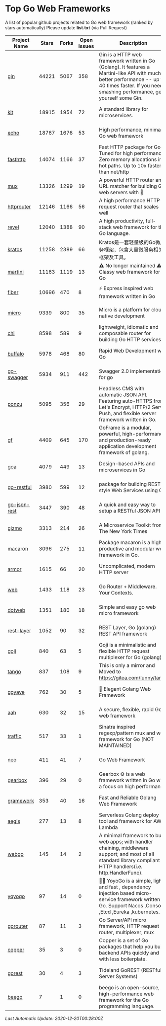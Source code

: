 # Top Go Web Frameworks
A list of popular github projects related to Go web framework (ranked by stars automatically)
Please update **list.txt** (via Pull Request)

| Project Name | Stars | Forks | Open Issues | Description | Last Commit |
| ------------ | ----- | ----- | ----------- | ----------- | ----------- |
| [gin](https://github.com/gin-gonic/gin) | 44221 | 5067 | 358 | Gin is a HTTP web framework written in Go (Golang). It features a Martini-like API with much better performance -- up to 40 times faster. If you need smashing performance, get yourself some Gin. | 2020-11-11 01:41:35 |
| [kit](https://github.com/go-kit/kit) | 18915 | 1954 | 72 | A standard library for microservices. | 2020-11-30 02:00:37 |
| [echo](https://github.com/labstack/echo) | 18767 | 1676 | 53 | High performance, minimalist Go web framework | 2020-12-18 14:14:59 |
| [fasthttp](https://github.com/valyala/fasthttp) | 14074 | 1166 | 37 | Fast HTTP package for Go. Tuned for high performance. Zero memory allocations in hot paths. Up to 10x faster than net/http | 2020-12-09 15:59:57 |
| [mux](https://github.com/gorilla/mux) | 13326 | 1299 | 19 | A powerful HTTP router and URL matcher for building Go web servers with 🦍 | 2020-09-12 19:20:56 |
| [httprouter](https://github.com/julienschmidt/httprouter) | 12146 | 1166 | 56 | A high performance HTTP request router that scales well | 2020-09-21 13:50:23 |
| [revel](https://github.com/revel/revel) | 12040 | 1388 | 90 | A high productivity, full-stack web framework for the Go language. | 2020-07-12 05:57:36 |
| [kratos](https://github.com/go-kratos/kratos) | 11258 | 2389 | 66 | Kratos是一套轻量级的Go微服务框架，包含大量微服务相关框架及工具。 | 2020-12-11 14:47:00 |
| [martini](https://github.com/go-martini/martini) | 11163 | 1119 | 13 | ⚠️ No longer maintained ⚠️  Classy web framework for Go | 2017-01-21 21:58:54 |
| [fiber](https://github.com/gofiber/fiber) | 10696 | 470 | 8 | ⚡️ Express inspired web framework written in Go | 2020-12-16 02:03:42 |
| [micro](https://github.com/micro/micro) | 9339 | 800 | 35 | Micro is a platform for cloud native development | 2020-12-19 08:52:54 |
| [chi](https://github.com/go-chi/chi) | 8598 | 589 | 9 | lightweight, idiomatic and composable router for building Go HTTP services | 2020-12-11 12:23:58 |
| [buffalo](https://github.com/gobuffalo/buffalo) | 5978 | 468 | 80 | Rapid Web Development w/ Go | 2020-11-11 14:35:36 |
| [go-swagger](https://github.com/go-swagger/go-swagger) | 5934 | 911 | 442 | Swagger 2.0 implementation for go | 2020-12-18 14:44:52 |
| [ponzu](https://github.com/ponzu-cms/ponzu) | 5095 | 356 | 29 | Headless CMS with automatic JSON API. Featuring auto-HTTPS from Let's Encrypt, HTTP/2 Server Push, and flexible server framework written in Go. | 2020-01-02 00:14:32 |
| [gf](https://github.com/gogf/gf) | 4409 | 645 | 170 | GoFrame is a modular, powerful, high-performance and production-ready application development framework of golang.  | 2020-12-18 14:57:08 |
| [goa](https://github.com/goadesign/goa) | 4079 | 449 | 13 | Design-based APIs and microservices in Go | 2020-12-18 04:47:27 |
| [go-restful](https://github.com/emicklei/go-restful) | 3980 | 599 | 12 | package for building REST-style Web Services using Go | 2020-11-10 21:14:31 |
| [go-json-rest](https://github.com/ant0ine/go-json-rest) | 3447 | 390 | 48 | A quick and easy way to setup a RESTful JSON API | 2017-09-13 04:12:08 |
| [gizmo](https://github.com/nytimes/gizmo) | 3313 | 214 | 26 | A Microservice Toolkit from The New York Times | 2020-08-25 21:02:25 |
| [macaron](https://github.com/go-macaron/macaron) | 3096 | 275 | 11 | Package macaron is a high productive and modular web framework in Go. | 2020-11-13 12:00:30 |
| [armor](https://github.com/labstack/armor) | 1615 | 66 | 20 | Uncomplicated, modern HTTP server | 2019-08-03 18:10:09 |
| [web](https://github.com/gocraft/web) | 1433 | 118 | 23 | Go Router + Middleware. Your Contexts. | 2019-02-07 15:06:52 |
| [dotweb](https://github.com/devfeel/dotweb) | 1351 | 180 | 18 | Simple and easy go web micro framework | 2020-12-19 12:53:17 |
| [rest-layer](https://github.com/rs/rest-layer) | 1052 | 90 | 32 | REST Layer, Go (golang) REST API framework | 2019-12-05 10:17:11 |
| [goji](https://github.com/goji/goji) | 840 | 63 | 5 | Goji is a minimalistic and flexible HTTP request multiplexer for Go (golang) | 2019-01-26 23:58:29 |
| [tango](https://github.com/lunny/tango) | 837 | 108 | 9 | This is only a mirror and Moved to https://gitea.com/lunny/tango | 2019-05-17 03:31:10 |
| [goyave](https://github.com/System-Glitch/goyave) | 762 | 30 | 5 | 🍐 Elegant Golang Web Framework | 2020-12-12 13:26:37 |
| [aah](https://github.com/go-aah/aah) | 630 | 32 | 15 | A secure, flexible, rapid Go web framework | 2020-09-02 02:31:20 |
| [traffic](https://github.com/gravityblast/traffic) | 517 | 33 | 1 | Sinatra inspired regexp/pattern mux and web framework for Go [NOT MAINTAINED] | 2015-11-26 21:31:07 |
| [neo](https://github.com/ivpusic/neo) | 411 | 41 | 7 | Go Web Framework | 2017-08-14 23:54:31 |
| [gearbox](https://github.com/gogearbox/gearbox) | 396 | 29 | 0 | Gearbox :gear: is a web framework written in Go with a focus on high performance | 2020-12-15 11:28:14 |
| [gramework](https://github.com/gramework/gramework) | 353 | 40 | 16 | Fast and Reliable Golang Web Framework | 2020-01-21 17:51:59 |
| [aegis](https://github.com/tmaiaroto/aegis) | 277 | 13 | 8 | Serverless Golang deploy tool and framework for AWS Lambda | 2019-07-28 17:59:41 |
| [webgo](https://github.com/bnkamalesh/webgo) | 145 | 14 | 2 | A minimal framework to build web apps; with handler chaining, middleware support; and most of all standard library compliant HTTP handlers(i.e. http.HandlerFunc). | 2020-07-14 17:20:04 |
| [yoyogo](https://github.com/yoyofx/yoyogo) | 97 | 14 | 0 | 🦄🌈 YoyoGo is a simple, light and fast , dependency injection based micro-service framework written in Go. Support Nacos ,Consoul ,Etcd ,Eureka ,kubernetes. | 2020-12-18 11:44:17 |
| [gorouter](https://github.com/vardius/gorouter) | 87 | 11 | 3 | Go Server/API micro framework, HTTP request router, multiplexer, mux | 2020-11-27 11:13:46 |
| [copper](https://github.com/tusharsoni/copper) | 35 | 3 | 0 | Copper is a set of Go packages that help you build backend APIs quickly and with less boilerplate. | 2020-09-14 13:55:44 |
| [gorest](https://github.com/tideland/gorest) | 30 | 4 | 3 | Tideland GoREST (RESTful Server Systems) | 2017-11-10 13:00:37 |
| [beego](https://github.com/astaxie/beego) | 7 | 1 | 0 | beego is an open-source, high-performance web framework for the Go programming language. | 2020-12-13 11:36:23 |

*Last Automatic Update: 2020-12-20T00:28:00Z*